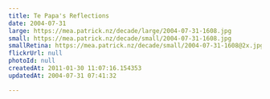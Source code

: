 ```yaml
---
title: Te Papa's Reflections
date: 2004-07-31
large: https://mea.patrick.nz/decade/large/2004-07-31-1608.jpg
small: https://mea.patrick.nz/decade/small/2004-07-31-1608.jpg
smallRetina: https://mea.patrick.nz/decade/small/2004-07-31-1608@2x.jpg
flickrUrl: null
photoId: null
createdAt: 2011-01-30 11:07:16.154353
updatedAt: 2004-07-31 07:41:32

---
```


